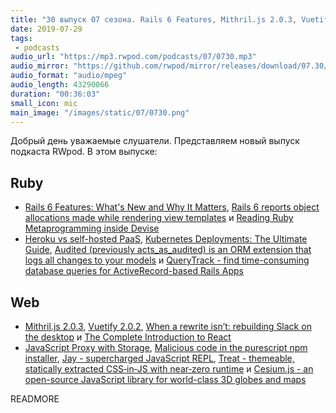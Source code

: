 ```yaml
---
title: "30 выпуск 07 сезона. Rails 6 Features, Mithril.js 2.0.3, Vuetify 2.0.2, Heroku vs self-hosted PaaS, Cesium.js и прочее"
date: 2019-07-29
tags:
 - podcasts
audio_url: "https://mp3.rwpod.com/podcasts/07/0730.mp3"
audio_mirror: "https://github.com/rwpod/mirror/releases/download/07.30/0730.mp3"
audio_format: "audio/mpeg"
audio_length: 43290066
duration: "00:36:03"
small_icon: mic
main_image: "/images/static/07/0730.png"
---
```


Добрый день уважаемые слушатели. Представляем новый выпуск подкаста RWpod. В этом выпуске:

## Ruby

 - [Rails 6 Features: What's New and Why It Matters](https://www.toptal.com/ruby-on-rails/rails-6-features), [Rails 6 reports object allocations made while rendering view templates](https://blog.bigbinary.com/2019/07/23/rails-6-reports-object-allocations-made-while-rendering-view-templates.html) и [Reading Ruby Metaprogramming inside Devise](https://www.saturnflyer.com/blog/reading-ruby-metaprogramming-inside-devise)
 - [Heroku vs self-hosted PaaS](https://www.mskog.com/posts/heroku-vs-self-hosted-paas/), [Kubernetes Deployments: The Ultimate Guide](https://semaphoreci.com/blog/kubernetes-deployment), [Audited (previously acts_as_audited) is an ORM extension that logs all changes to your models](https://github.com/collectiveidea/audited) и [QueryTrack - find time-consuming database queries for ActiveRecord-based Rails Apps](https://github.com/kirillshevch/query_track)

## Web

 - [Mithril.js 2.0.3](https://github.com/MithrilJS/mithril.js/releases/tag/v2.0.3), [Vuetify 2.0.2](https://github.com/vuetifyjs/vuetify/releases/tag/v2.0.2), [When a rewrite isn’t: rebuilding Slack on the desktop](https://slack.engineering/rebuilding-slack-on-the-desktop-308d6fe94ae4) и [The Complete Introduction to React](https://jscomplete.com/learn/complete-intro-react)
 - [JavaScript Proxy with Storage](https://davidwalsh.name/javascript-proxy-with-storage), [Malicious code in the purescript npm installer](https://harry.garrood.me/blog/malicious-code-in-purescript-npm-installer/), [Jay - supercharged JavaScript REPL](https://github.com/nikersify/jay), [Treat - themeable, statically extracted CSS‑in‑JS with near‑zero runtime](https://seek-oss.github.io/treat/) и [Cesium.js - an open-source JavaScript library for world-class 3D globes and maps](https://cesiumjs.org/)

READMORE
